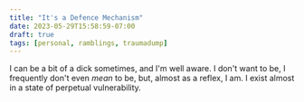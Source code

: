 ```yaml
---
title: "It's a Defence Mechanism"
date: 2023-05-29T15:58:59-07:00
draft: true
tags: [personal, ramblings, traumadump]
---
```


I can be a bit of a dick sometimes, and I'm well aware. I don't want to be, I
frequently don't even *mean* to be, but, almost as a reflex, I am.
I exist almost in a state of perpetual vulnerability.
